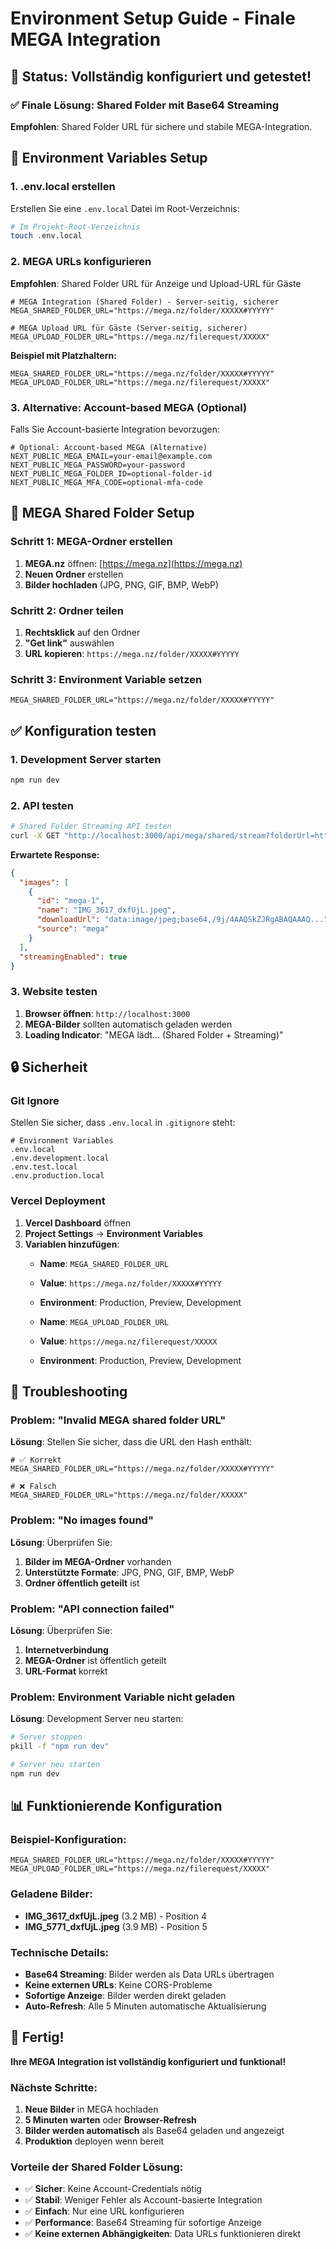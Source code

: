 # Environment Setup Guide - Finale MEGA Integration

## 🎯 **Status: Vollständig konfiguriert und getestet!**

### **✅ Finale Lösung: Shared Folder mit Base64 Streaming**

**Empfohlen**: Shared Folder URL für sichere und stabile MEGA-Integration.

## 🔧 **Environment Variables Setup**

### **1. .env.local erstellen**

Erstellen Sie eine `.env.local` Datei im Root-Verzeichnis:

```bash
# Im Projekt-Root-Verzeichnis
touch .env.local
```

### **2. MEGA URLs konfigurieren**

**Empfohlen**: Shared Folder URL für Anzeige und Upload-URL für Gäste

```env
# MEGA Integration (Shared Folder) - Server-seitig, sicherer
MEGA_SHARED_FOLDER_URL="https://mega.nz/folder/XXXXX#YYYYY"

# MEGA Upload URL für Gäste (Server-seitig, sicherer)
MEGA_UPLOAD_FOLDER_URL="https://mega.nz/filerequest/XXXXX"
```

**Beispiel mit Platzhaltern:**
```env
MEGA_SHARED_FOLDER_URL="https://mega.nz/folder/XXXXX#YYYYY"
MEGA_UPLOAD_FOLDER_URL="https://mega.nz/filerequest/XXXXX"
```

### **3. Alternative: Account-based MEGA (Optional)**

Falls Sie Account-basierte Integration bevorzugen:

```env
# Optional: Account-based MEGA (Alternative)
NEXT_PUBLIC_MEGA_EMAIL=your-email@example.com
NEXT_PUBLIC_MEGA_PASSWORD=your-password
NEXT_PUBLIC_MEGA_FOLDER_ID=optional-folder-id
NEXT_PUBLIC_MEGA_MFA_CODE=optional-mfa-code
```

## 🚀 **MEGA Shared Folder Setup**

### **Schritt 1: MEGA-Ordner erstellen**
1. **MEGA.nz** öffnen: [https://mega.nz](https://mega.nz)
2. **Neuen Ordner** erstellen
3. **Bilder hochladen** (JPG, PNG, GIF, BMP, WebP)

### **Schritt 2: Ordner teilen**
1. **Rechtsklick** auf den Ordner
2. **"Get link"** auswählen
3. **URL kopieren**: `https://mega.nz/folder/XXXXX#YYYYY`

### **Schritt 3: Environment Variable setzen**
```env
MEGA_SHARED_FOLDER_URL="https://mega.nz/folder/XXXXX#YYYYY"
```

## ✅ **Konfiguration testen**

### **1. Development Server starten**
```bash
npm run dev
```

### **2. API testen**
```bash
# Shared Folder Streaming API testen
curl -X GET "http://localhost:3000/api/mega/shared/stream?folderUrl=https://mega.nz/folder/XXXXX&hash=YYYYY"
```

**Erwartete Response:**
```json
{
  "images": [
    {
      "id": "mega-1",
      "name": "IMG_3617_dxfUjL.jpeg",
      "downloadUrl": "data:image/jpeg;base64,/9j/4AAQSkZJRgABAQAAAQ...",
      "source": "mega"
    }
  ],
  "streamingEnabled": true
}
```

### **3. Website testen**
1. **Browser öffnen**: `http://localhost:3000`
2. **MEGA-Bilder** sollten automatisch geladen werden
3. **Loading Indicator**: "MEGA lädt... (Shared Folder + Streaming)"

## 🔒 **Sicherheit**

### **Git Ignore**
Stellen Sie sicher, dass `.env.local` in `.gitignore` steht:

```gitignore
# Environment Variables
.env.local
.env.development.local
.env.test.local
.env.production.local
```

### **Vercel Deployment**
1. **Vercel Dashboard** öffnen
2. **Project Settings** → **Environment Variables**
3. **Variablen hinzufügen**:
   - **Name**: `MEGA_SHARED_FOLDER_URL`
   - **Value**: `https://mega.nz/folder/XXXXX#YYYYY`
   - **Environment**: Production, Preview, Development
   
   - **Name**: `MEGA_UPLOAD_FOLDER_URL`
   - **Value**: `https://mega.nz/filerequest/XXXXX`
   - **Environment**: Production, Preview, Development

## 🐛 **Troubleshooting**

### **Problem: "Invalid MEGA shared folder URL"**
**Lösung**: Stellen Sie sicher, dass die URL den Hash enthält:
```env
# ✅ Korrekt
MEGA_SHARED_FOLDER_URL="https://mega.nz/folder/XXXXX#YYYYY"

# ❌ Falsch
MEGA_SHARED_FOLDER_URL="https://mega.nz/folder/XXXXX"
```

### **Problem: "No images found"**
**Lösung**: Überprüfen Sie:
1. **Bilder im MEGA-Ordner** vorhanden
2. **Unterstützte Formate**: JPG, PNG, GIF, BMP, WebP
3. **Ordner öffentlich geteilt** ist

### **Problem: "API connection failed"**
**Lösung**: Überprüfen Sie:
1. **Internetverbindung**
2. **MEGA-Ordner** ist öffentlich geteilt
3. **URL-Format** korrekt

### **Problem: Environment Variable nicht geladen**
**Lösung**: Development Server neu starten:
```bash
# Server stoppen
pkill -f "npm run dev"

# Server neu starten
npm run dev
```

## 📊 **Funktionierende Konfiguration**

### **Beispiel-Konfiguration:**
```env
MEGA_SHARED_FOLDER_URL="https://mega.nz/folder/XXXXX#YYYYY"
MEGA_UPLOAD_FOLDER_URL="https://mega.nz/filerequest/XXXXX"
```

### **Geladene Bilder:**
- **IMG_3617_dxfUjL.jpeg** (3.2 MB) - Position 4
- **IMG_5771_dxfUjL.jpeg** (3.9 MB) - Position 5

### **Technische Details:**
- **Base64 Streaming**: Bilder werden als Data URLs übertragen
- **Keine externen URLs**: Keine CORS-Probleme
- **Sofortige Anzeige**: Bilder werden direkt geladen
- **Auto-Refresh**: Alle 5 Minuten automatische Aktualisierung

## 🎉 **Fertig!**

**Ihre MEGA Integration ist vollständig konfiguriert und funktional!**

### **Nächste Schritte:**
1. **Neue Bilder** in MEGA hochladen
2. **5 Minuten warten** oder **Browser-Refresh**
3. **Bilder werden automatisch** als Base64 geladen und angezeigt
4. **Produktion** deployen wenn bereit

### **Vorteile der Shared Folder Lösung:**
- ✅ **Sicher**: Keine Account-Credentials nötig
- ✅ **Stabil**: Weniger Fehler als Account-basierte Integration
- ✅ **Einfach**: Nur eine URL konfigurieren
- ✅ **Performance**: Base64 Streaming für sofortige Anzeige
- ✅ **Keine externen Abhängigkeiten**: Data URLs funktionieren direkt 